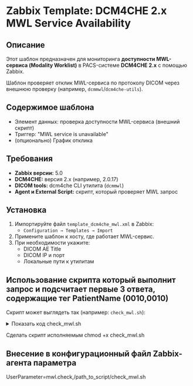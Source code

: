 # Zabbix Template: DCM4CHE 2.x MWL Service Availability

## Описание

Этот шаблон предназначен для мониторинга **доступности MWL-сервиса (Modality Worklist)** в PACS-системе **DCM4CHE 2.x** с помощью Zabbix.

Шаблон проверяет отклик MWL-сервиса по протоколу DICOM через внешнюю проверку (например, `dcmmwl`/`dcm4che-utils`).

## Содержимое шаблона

- Элемент данных: проверка доступности MWL-сервиса (внешний скрипт)
- Триггер: "MWL service is unavailable"
- (опционально) График отклика

## Требования

- **Zabbix версии:** 5.0
- **DCM4CHE:** версия 2.x (например, 2.0.17)
- **DICOM tools:** dcm4che CLI утилита (`dcmmwl`)
- **Agent и External Script:** скрипт, который проверяет MWL запрос

## Установка

1. Импортируйте файл `template_dcm4che_mwl.xml` в Zabbix:
   - `Configuration → Templates → Import`
2. Примените шаблон к хосту, где работает MWL-сервис.
3. При необходимости укажите:
   - DICOM AE Title
   - DICOM IP и порт
   - Локальные пути к утилитам

## Использование скрипта который выполнит запрос и подсчитает первые 3 ответа, содержащие тег PatientName (0010,0010)

Скрипт может выглядеть так (например: `check_mwl.sh`):

<details>
<summary>Показать код check_mwl.sh</summary>

```bash   
#!/bin/bash

MWLSCP="DCM4CHEE@127.0.0.1:11112"
CALLING_AET="ZABBIX_CHECK"
DCMMWL_BIN="/path_to_dcmutils/dcmmwl"
TODAY="$(date +%Y%m%d)"
MATCHED_PATIENTS=$("$DCMMWL_BIN" "$MWLSCP" \
  -L "$CALLING_AET" \
  -date "$TODAY-$TODAY" \
  -r PatientName 2>/dev/null | grep "(0010,0010)" | head -n 3 | wc -l)

if [ "$MATCHED_PATIENTS" -gt 0 ]; then
  echo 1
else
  echo 0
fi
```
</details>

Сделать скрипт исполняемым chmod +x check_mwl.sh

## Внесение в конфигурационный файл Zabbix-агента параметра

UserParameter=mwl.check,/path_to_script/check_mwl.sh
